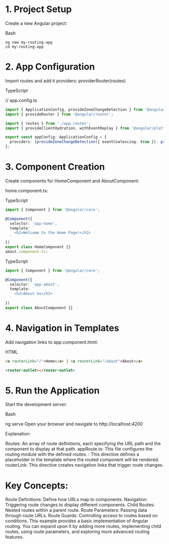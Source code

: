 
# 1. Project Setup

Create a new Angular project:

Bash
```
ng new my-routing-app
cd my-routing-app
```

# 2. App Configuration

Import routes and add it providers: providerRouter(routes)

TypeScript

// app.config.ts
```typescript
import { ApplicationConfig, provideZoneChangeDetection } from '@angular/core';
import { provideRouter } from '@angular/router';

import { routes } from './app.routes';
import { provideClientHydration, withEventReplay } from '@angular/platform-browser';

export const appConfig: ApplicationConfig = {
  providers: [provideZoneChangeDetection({ eventCoalescing: true }), provideRouter(routes), provideClientHydration(withEventReplay())]
};

```
# 3. Component Creation

Create components for HomeComponent and AboutComponent:

home.component.ts:

TypeScript

```typescript
import { Component } from '@angular/core';

@Component({
  selector: 'app-home',
  template: `
    <h2>Welcome to the Home Page!</h2>
  `
})
export class HomeComponent {}
about.component.ts:
```
TypeScript
```typescript
import { Component } from '@angular/core';

@Component({
  selector: 'app-about',
  template: `
    <h2>About Us</h2>
  `
})
export class AboutComponent {}
```
# 4. Navigation in Templates

Add navigation links to app.component.html:

HTML
```html
<a routerLink="/">Home</a> | <a routerLink="/about">About</a>

<router-outlet></router-outlet>
```
# 5. Run the Application

Start the development server:

Bash

ng serve
Open your browser and navigate to http://localhost:4200

Explanation:


Routes: An array of route definitions, each specifying the URL path and the component to display at that path.
appRoute.ts: This file configures the routing module with the defined routes.
<router-outlet>: This directive defines a placeholder in the template where the routed component will be rendered.
routerLink: This directive creates navigation links that trigger route changes.

# Key Concepts:

Route Definitions: Define how URLs map to components.
Navigation: Triggering route changes to display different components.
Child Routes: Nested routes within a parent route.
Route Parameters: Passing data through route URLs.
Route Guards: Controlling access to routes based on conditions.
This example provides a basic implementation of Angular routing. You can expand upon it by adding more routes, implementing child routes, using route parameters, and exploring more advanced routing features.
